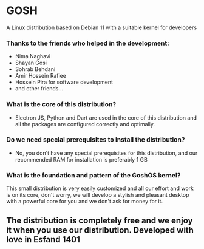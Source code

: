 # GOSH
A Linux distribution based on Debian 11 with a suitable kernel for developers
### Thanks to the friends who helped in the development:
- Nima Naghavi 
- Shayan Gosi 
- Sohrab Behdani
- Amir Hossein Rafiee 
- Hossein Pira for software development
- and other friends...

### What is the core of this distribution?
- Electron JS, Python and Dart are used in the core of this distribution and all the packages are configured correctly and optimally.

### Do we need special prerequisites to install the distribution?
- No, you don't have any special prerequisites for this distribution, and our recommended RAM for installation is preferably 1 GB

### What is the foundation and pattern of the GoshOS kernel?
This small distribution is very easily customized and all our effort and work is on its core, don't worry, we will develop a stylish and pleasant desktop with a powerful core for you and we don't ask for money for it.

<h2>The distribution is completely free and we enjoy it when you use our distribution. Developed with love in Esfand 1401</h2>
